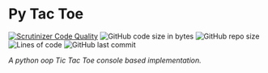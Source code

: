 # Py Tac Toe

[![Scrutinizer Code Quality](https://scrutinizer-ci.com/g/Sigmanificient/Py-Tac-Toe/badges/quality-score.png?b=master)](https://scrutinizer-ci.com/g/Sigmanificient/Py-Tac-Toe/?branch=master)
![GitHub code size in bytes](https://img.shields.io/github/languages/code-size/Sigmanificient/Py-Tac-Toe)
![GitHub repo size](https://img.shields.io/github/repo-size/Sigmanificient/Py-Tac-Toe)
![Lines of code](https://img.shields.io/tokei/lines/github/Sigmanificient/Py-Tac-Toe)
![GitHub last commit](https://img.shields.io/github/last-commit/Sigmanificient/Py-Tac-Toe)
    
*A python oop Tic Tac Toe console based implementation.*
